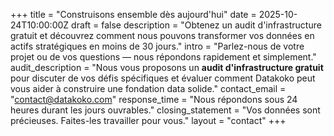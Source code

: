 +++
title = "Construisons ensemble dès aujourd'hui"
date = 2025-10-24T10:00:00Z
draft = false
description = "Obtenez un audit d'infrastructure gratuit et découvrez comment nous pouvons transformer vos données en actifs stratégiques en moins de 30 jours."
intro = "Parlez-nous de votre projet ou de vos questions — nous répondons rapidement et simplement."
audit_description = "Nous vous proposons un **audit d'infrastructure gratuit** pour discuter de vos défis spécifiques et évaluer comment Datakoko peut vous aider à construire une fondation data solide."
contact_email = "contact@datakoko.com"
response_time = "Nous répondons sous 24 heures durant les jours ouvrables."
closing_statement = "Vos données sont précieuses. Faites-les travailler pour vous."
layout = "contact"
+++
